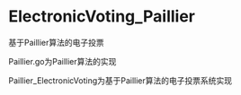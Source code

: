 # ElectronicVoting_Paillier
 基于Paillier算法的电子投票

 Paillier.go为Paillier算法的实现

  Paillier_ElectronicVoting为基于Paillier算法的电子投票系统实现